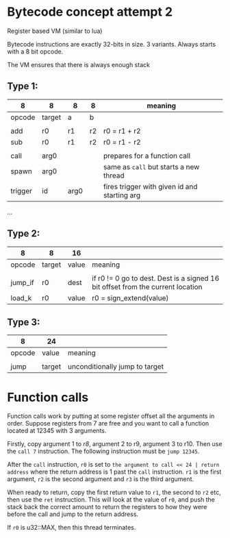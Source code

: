 # Bytecode concept attempt 2

Register based VM (similar to lua)

Bytecode instructions are exactly 32-bits in size. 3 variants. Always starts with a 8 bit opcode.

The VM ensures that there is always enough stack

## Type 1:

| 8       | 8      | 8    | 8   | meaning                                      |
| ------- | ------ | ---- | --- | -------------------------------------------- |
| opcode  | target | a    | b   |                                              |
|         |        |      |     |                                              |
| add     | r0     | r1   | r2  | r0 = r1 + r2                                 |
| sub     | r0     | r1   | r2  | r0 = r1 - r2                                 |
|         |        |      |     |                                              |
| call    | arg0   |      |     | prepares for a function call                 |
| spawn   | arg0   |      |     | same as `call` but starts a new thread       |
| trigger | id     | arg0 |     | fires trigger with given id and starting arg |

...

## Type 2:

| 8       | 8      | 16    |                                                                                 |
| ------- | ------ | ----- | ------------------------------------------------------------------------------- |
| opcode  | target | value | meaning                                                                         |
|         |        |       |                                                                                 |
| jump_if | r0     | dest  | if r0 != 0 go to dest. Dest is a signed 16 bit offset from the current location |
| load_k  | r0     | value | r0 = sign_extend(value)                                                         |

## Type 3:

| 8      | 24     |                                |
| ------ | ------ | ------------------------------ |
| opcode | value  | meaning                        |
|        |        |                                |
| jump   | target | unconditionally jump to target |

# Function calls

Function calls work by putting at some register offset all the arguments in order.
Suppose registers from 7 are free and you want to call a function located at 12345 with 3 arguments.

Firstly, copy argument 1 to _r8_, argument 2 to r9, argument 3 to r10.
Then use the `call 7` instruction. The following instruction must be `jump 12345`.

After the `call` instruction, `r0` is set to `the argument to call << 24 | return address` where the return address is 1 past the `call` instruction.
`r1` is the first argument, `r2` is the second argument and `r3` is the third argument.

When ready to return, copy the first return value to `r1`, the second to `r2` etc, then use the `ret` instruction.
This will look at the value of `r0`, and push the stack back the correct amount to return the registers to how they were before the call and jump to the return address.

If `r0` is u32::MAX, then this thread terminates.
